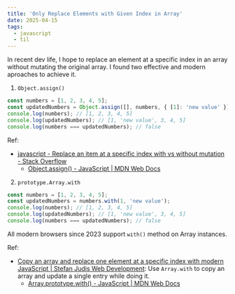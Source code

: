 ```yaml
---
title: 'Only Replace Elements with Given Index in Array'
date: 2025-04-15
tags:
  - javascript
  - til
---
```


In recent dev life, I hope to replace an element at a specific index in an array without mutating the original array. I found two effective and modern aproaches to achieve it.

1. `Object.assign()`

```js
const numbers = [1, 2, 3, 4, 5];
const updatedNumbers = Object.assign([], numbers, { [1]: 'new value' });
console.log(numbers); // [1, 2, 3, 4, 5]
console.log(updatedNumbers); // [1, 'new value', 3, 4, 5]
console.log(numbers === updatedNumbers); // false
```

Ref:

- [javascript - Replace an item at a specific index with vs without mutation - Stack Overflow](https://stackoverflow.com/questions/73428162/replace-an-item-at-a-specific-index-with-vs-without-mutation)
  - [Object.assign() - JavaScript | MDN Web Docs](https://developer.mozilla.org/en-US/docs/Web/JavaScript/Reference/Global_Objects/Object/assign)

2. `prototype.Array.with`

```js
const numbers = [1, 2, 3, 4, 5];
const updatedNumbers = numbers.with(1, 'new value');
console.log(numbers); // [1, 2, 3, 4, 5]
console.log(updatedNumbers); // [1, 'new value', 3, 4, 5]
console.log(numbers === updatedNumbers); // false
```

All modern browsers since 2023 support `with()` method on Array instances.

Ref:

- [Copy an array and replace one element at a specific index with modern JavaScript | Stefan Judis Web Development](https://www.stefanjudis.com/snippets/copy-array-and-replace-one-element-at-index-javascript/): Use `Array.with` to copy an array and update a single entry while doing it.
  - [Array.prototype.with() - JavaScript | MDN Web Docs](https://developer.mozilla.org/en-US/docs/Web/JavaScript/Reference/Global_Objects/Array/with)

